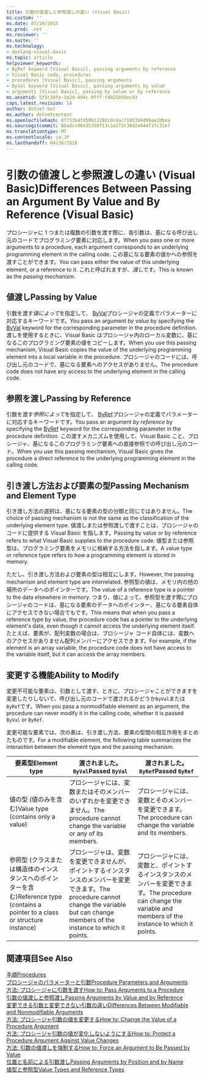 ```yaml
---
title: 引数の値渡しと参照渡しの違い (Visual Basic)
ms.custom: ''
ms.date: 07/20/2015
ms.prod: .net
ms.reviewer: ''
ms.suite: ''
ms.technology:
- devlang-visual-basic
ms.topic: article
helpviewer_keywords:
- ByRef keyword [Visual Basic], passing arguments by reference
- Visual Basic code, procedures
- procedures [Visual Basic], passing arguments
- ByVal keyword [Visual Basic], passing arguments by value
- arguments [Visual Basic], passing by value or by reference
ms.assetid: 5f5c38fe-3e2d-494c-8fff-f4025b55ec93
caps.latest.revision: 14
author: dotnet-bot
ms.author: dotnetcontent
ms.openlocfilehash: 8f733b4fd50612292c0c4ac7195304d99ae2dbea
ms.sourcegitcommit: 86adcc06e35390f13c1e372c36d2e044f1fc31ef
ms.translationtype: MT
ms.contentlocale: ja-JP
ms.lasthandoff: 04/26/2018
---
```

# <a name="differences-between-passing-an-argument-by-value-and-by-reference-visual-basic"></a><span data-ttu-id="ad8d5-102">引数の値渡しと参照渡しの違い (Visual Basic)</span><span class="sxs-lookup"><span data-stu-id="ad8d5-102">Differences Between Passing an Argument By Value and By Reference (Visual Basic)</span></span>
<span data-ttu-id="ad8d5-103">プロシージャに 1 つまたは複数の引数を渡す際に、各引数は、基になる呼び出し元のコードでプログラミング要素に対応します。</span><span class="sxs-lookup"><span data-stu-id="ad8d5-103">When you pass one or more arguments to a procedure, each argument corresponds to an underlying programming element in the calling code.</span></span> <span data-ttu-id="ad8d5-104">この基になる要素の値かへの参照を渡すことができます。</span><span class="sxs-lookup"><span data-stu-id="ad8d5-104">You can pass either the value of this underlying element, or a reference to it.</span></span> <span data-ttu-id="ad8d5-105">これと呼ばれますが、*渡し*です。</span><span class="sxs-lookup"><span data-stu-id="ad8d5-105">This is known as the *passing mechanism*.</span></span>  
  
## <a name="passing-by-value"></a><span data-ttu-id="ad8d5-106">値渡し</span><span class="sxs-lookup"><span data-stu-id="ad8d5-106">Passing by Value</span></span>  
 <span data-ttu-id="ad8d5-107">引数を渡す*値によって*を指定して、 [ByVal](../../../../visual-basic/language-reference/modifiers/byval.md)プロシージャの定義でパラメーターに対応するキーワードです。</span><span class="sxs-lookup"><span data-stu-id="ad8d5-107">You pass an argument *by value* by specifying the [ByVal](../../../../visual-basic/language-reference/modifiers/byval.md) keyword for the corresponding parameter in the procedure definition.</span></span> <span data-ttu-id="ad8d5-108">渡しを使用するときに、Visual Basic はプロシージャ内のローカル変数に、基になるこのプログラミング要素の値をコピーします。</span><span class="sxs-lookup"><span data-stu-id="ad8d5-108">When you use this passing mechanism, Visual Basic copies the value of the underlying programming element into a local variable in the procedure.</span></span> <span data-ttu-id="ad8d5-109">プロシージャのコードには、呼び出し元のコードで、基になる要素へのアクセスがありません。</span><span class="sxs-lookup"><span data-stu-id="ad8d5-109">The procedure code does not have any access to the underlying element in the calling code.</span></span>  
  
## <a name="passing-by-reference"></a><span data-ttu-id="ad8d5-110">参照を渡し</span><span class="sxs-lookup"><span data-stu-id="ad8d5-110">Passing by Reference</span></span>  
 <span data-ttu-id="ad8d5-111">引数を渡す*参照によって*を指定して、 [ByRef](../../../../visual-basic/language-reference/modifiers/byref.md)プロシージャの定義でパラメーターに対応するキーワードです。</span><span class="sxs-lookup"><span data-stu-id="ad8d5-111">You pass an argument *by reference* by specifying the [ByRef](../../../../visual-basic/language-reference/modifiers/byref.md) keyword for the corresponding parameter in the procedure definition.</span></span> <span data-ttu-id="ad8d5-112">この渡すメカニズムを使用して、Visual Basic こと、プロシージャ、基になるこのプログラミング要素への直接参照での呼び出し元のコード。</span><span class="sxs-lookup"><span data-stu-id="ad8d5-112">When you use this passing mechanism, Visual Basic gives the procedure a direct reference to the underlying programming element in the calling code.</span></span>  
  
## <a name="passing-mechanism-and-element-type"></a><span data-ttu-id="ad8d5-113">引き渡し方法および要素の型</span><span class="sxs-lookup"><span data-stu-id="ad8d5-113">Passing Mechanism and Element Type</span></span>  
 <span data-ttu-id="ad8d5-114">引き渡し方法の選択は、基になる要素の型の分類と同じではありません。</span><span class="sxs-lookup"><span data-stu-id="ad8d5-114">The choice of passing mechanism is not the same as the classification of the underlying element type.</span></span> <span data-ttu-id="ad8d5-115">値渡しまたは参照渡しで渡すことは、プロシージャのコードに提供する Visual Basic を指します。</span><span class="sxs-lookup"><span data-stu-id="ad8d5-115">Passing by value or by reference refers to what Visual Basic supplies to the procedure code.</span></span> <span data-ttu-id="ad8d5-116">値型または参照型は、プログラミング要素をメモリに格納する方法を指します。</span><span class="sxs-lookup"><span data-stu-id="ad8d5-116">A value type or reference type refers to how a programming element is stored in memory.</span></span>  
  
 <span data-ttu-id="ad8d5-117">ただし、引き渡し方法および要素の型は相互にします。</span><span class="sxs-lookup"><span data-stu-id="ad8d5-117">However, the passing mechanism and element type are interrelated.</span></span> <span data-ttu-id="ad8d5-118">参照型の値は、メモリ内の他の場所のデータへのポインターです。</span><span class="sxs-lookup"><span data-stu-id="ad8d5-118">The value of a reference type is a pointer to the data elsewhere in memory.</span></span> <span data-ttu-id="ad8d5-119">つまり、値によって、参照型を渡す際にプロシージャのコードは、基になる要素のデータへのポインター、基になる要素自体にアクセスできない場合でもです。</span><span class="sxs-lookup"><span data-stu-id="ad8d5-119">This means that when you pass a reference type by value, the procedure code has a pointer to the underlying element's data, even though it cannot access the underlying element itself.</span></span> <span data-ttu-id="ad8d5-120">たとえば、要素が、配列変数の場合は、プロシージャ コード自体には、変数へのアクセスがありません配列メンバーにアクセスできます。</span><span class="sxs-lookup"><span data-stu-id="ad8d5-120">For example, if the element is an array variable, the procedure code does not have access to the variable itself, but it can access the array members.</span></span>  
  
## <a name="ability-to-modify"></a><span data-ttu-id="ad8d5-121">変更する機能</span><span class="sxs-lookup"><span data-stu-id="ad8d5-121">Ability to Modify</span></span>  
 <span data-ttu-id="ad8d5-122">変更不可能な要素は、引数として渡す、ときに、プロシージャことができますを変更したりしないで、呼び出し元のコードで渡されるかどうか`ByVal`または`ByRef`です。</span><span class="sxs-lookup"><span data-stu-id="ad8d5-122">When you pass a nonmodifiable element as an argument, the procedure can never modify it in the calling code, whether it is passed `ByVal` or `ByRef`.</span></span>  
  
 <span data-ttu-id="ad8d5-123">変更可能な要素では、次の表は、引き渡し方法、要素の型間の相互作用をまとめたものです。</span><span class="sxs-lookup"><span data-stu-id="ad8d5-123">For a modifiable element, the following table summarizes the interaction between the element type and the passing mechanism.</span></span>  
  
|<span data-ttu-id="ad8d5-124">要素型</span><span class="sxs-lookup"><span data-stu-id="ad8d5-124">Element type</span></span>|<span data-ttu-id="ad8d5-125">渡されました。 `ByVal`</span><span class="sxs-lookup"><span data-stu-id="ad8d5-125">Passed `ByVal`</span></span>|<span data-ttu-id="ad8d5-126">渡されました。 `ByRef`</span><span class="sxs-lookup"><span data-stu-id="ad8d5-126">Passed `ByRef`</span></span>|  
|------------------|--------------------|--------------------|  
|<span data-ttu-id="ad8d5-127">値の型 (値のみを含む)</span><span class="sxs-lookup"><span data-stu-id="ad8d5-127">Value type (contains only a value)</span></span>|<span data-ttu-id="ad8d5-128">プロシージャには、変数またはそのメンバーのいずれかを変更できません。</span><span class="sxs-lookup"><span data-stu-id="ad8d5-128">The procedure cannot change the variable or any of its members.</span></span>|<span data-ttu-id="ad8d5-129">プロシージャには、変数とそのメンバーを変更できます。</span><span class="sxs-lookup"><span data-stu-id="ad8d5-129">The procedure can change the variable and its members.</span></span>|  
|<span data-ttu-id="ad8d5-130">参照型 (クラスまたは構造体のインスタンスへのポインターを含む)</span><span class="sxs-lookup"><span data-stu-id="ad8d5-130">Reference type (contains a pointer to a class or structure instance)</span></span>|<span data-ttu-id="ad8d5-131">プロシージャは、変数を変更できませんが、ポイントするインスタンスのメンバーを変更できます。</span><span class="sxs-lookup"><span data-stu-id="ad8d5-131">The procedure cannot change the variable but can change members of the instance to which it points.</span></span>|<span data-ttu-id="ad8d5-132">プロシージャには、変数と、ポイントするインスタンスのメンバーを変更できます。</span><span class="sxs-lookup"><span data-stu-id="ad8d5-132">The procedure can change the variable and members of the instance to which it points.</span></span>|  
  
## <a name="see-also"></a><span data-ttu-id="ad8d5-133">関連項目</span><span class="sxs-lookup"><span data-stu-id="ad8d5-133">See Also</span></span>  
 [<span data-ttu-id="ad8d5-134">手順</span><span class="sxs-lookup"><span data-stu-id="ad8d5-134">Procedures</span></span>](./index.md)  
 [<span data-ttu-id="ad8d5-135">プロシージャのパラメーターと引数</span><span class="sxs-lookup"><span data-stu-id="ad8d5-135">Procedure Parameters and Arguments</span></span>](./procedure-parameters-and-arguments.md)  
 [<span data-ttu-id="ad8d5-136">方法: プロシージャに引数を渡す</span><span class="sxs-lookup"><span data-stu-id="ad8d5-136">How to: Pass Arguments to a Procedure</span></span>](./how-to-pass-arguments-to-a-procedure.md)  
 [<span data-ttu-id="ad8d5-137">引数の値渡しと参照渡し</span><span class="sxs-lookup"><span data-stu-id="ad8d5-137">Passing Arguments by Value and by Reference</span></span>](./passing-arguments-by-value-and-by-reference.md)  
 [<span data-ttu-id="ad8d5-138">変更できる引数と変更できない引数の違い</span><span class="sxs-lookup"><span data-stu-id="ad8d5-138">Differences Between Modifiable and Nonmodifiable Arguments</span></span>](./differences-between-modifiable-and-nonmodifiable-arguments.md)  
 [<span data-ttu-id="ad8d5-139">方法: プロシージャ引数の値を変更する</span><span class="sxs-lookup"><span data-stu-id="ad8d5-139">How to: Change the Value of a Procedure Argument</span></span>](./how-to-change-the-value-of-a-procedure-argument.md)  
 [<span data-ttu-id="ad8d5-140">方法: プロシージャ引数の値が変化しないようにする</span><span class="sxs-lookup"><span data-stu-id="ad8d5-140">How to: Protect a Procedure Argument Against Value Changes</span></span>](./how-to-protect-a-procedure-argument-against-value-changes.md)  
 [<span data-ttu-id="ad8d5-141">方法: 引数の値渡しを強制する</span><span class="sxs-lookup"><span data-stu-id="ad8d5-141">How to: Force an Argument to Be Passed by Value</span></span>](./how-to-force-an-argument-to-be-passed-by-value.md)  
 [<span data-ttu-id="ad8d5-142">位置と名前による引数渡し</span><span class="sxs-lookup"><span data-stu-id="ad8d5-142">Passing Arguments by Position and by Name</span></span>](./passing-arguments-by-position-and-by-name.md)  
 [<span data-ttu-id="ad8d5-143">値型と参照型</span><span class="sxs-lookup"><span data-stu-id="ad8d5-143">Value Types and Reference Types</span></span>](../../../../visual-basic/programming-guide/language-features/data-types/value-types-and-reference-types.md)
